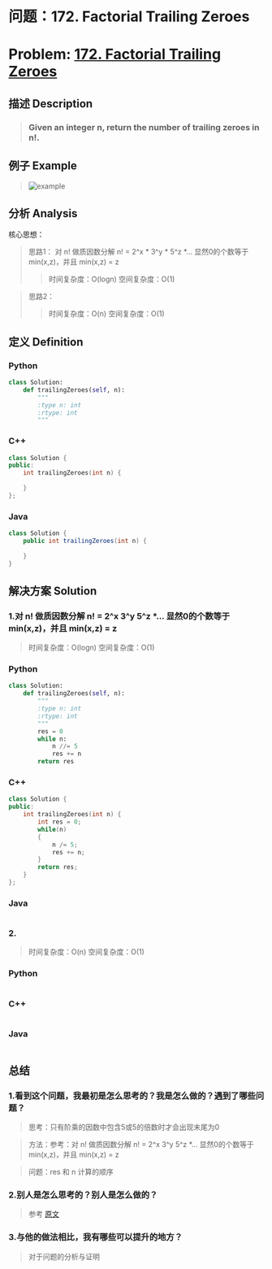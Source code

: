 
# 问题：172. Factorial Trailing Zeroes
# Problem: [172. Factorial Trailing Zeroes](https://leetcode.com/problems/factorial-trailing-zeroes/description/)

## 描述 Description
> ### Given an integer n, return the number of trailing zeroes in n!.

## 例子 Example

> ![example](https://github.com/Decalogue/AlgorithmMap/blob/master/img/leetcode/172.png "example")

## 分析 Analysis

核心思想：
> 思路1：
对 n! 做质因数分解 n! = 2^x * 3^y * 5^z *... 显然0的个数等于 min(x,z)，并且 min(x,z) = z
>> 时间复杂度：O(logn)
>> 空间复杂度：O(1)

> 思路2：
>> 时间复杂度：O(n)
>> 空间复杂度：O(1)

## 定义 Definition

### Python


```python
class Solution:
    def trailingZeroes(self, n):
        """
        :type n: int
        :rtype: int
        """
```

### C++

```c++
class Solution {
public:
    int trailingZeroes(int n) {
        
    }
};
```

### Java

```java
class Solution {
    public int trailingZeroes(int n) {
        
    }
}
```

## 解决方案 Solution

### 1.对 n! 做质因数分解 n! = 2^x 3^y 5^z *... 显然0的个数等于 min(x,z)，并且 min(x,z) = z

> 时间复杂度：O(logn)
> 空间复杂度：O(1)

### Python


```python
class Solution:
    def trailingZeroes(self, n):
        """
        :type n: int
        :rtype: int
        """
        res = 0
        while n:
            n //= 5
            res += n
        return res
```

### C++

```c++
class Solution {
public:
    int trailingZeroes(int n) {
        int res = 0;
        while(n)
        {
            n /= 5;
            res += n;
        }
        return res;
    }
};
```

### Java

```java

```

### 2.

> 时间复杂度：O(n)
> 空间复杂度：O(1)

### Python


```python

```

### C++

```c++

```

### Java

```Java

```

## 总结

### 1.看到这个问题，我最初是怎么思考的？我是怎么做的？遇到了哪些问题？
> 思考：只有阶乘的因数中包含5或5的倍数时才会出现末尾为0

> 方法：参考：对 n! 做质因数分解 n! = 2^x 3^y 5^z *... 显然0的个数等于 min(x,z)，并且 min(x,z) = z

> 问题：res 和 n 计算的顺序

### 2.别人是怎么思考的？别人是怎么做的？
> 参考 [原文](https://www.cnblogs.com/ganganloveu/p/4193373.html)

### 3.与他的做法相比，我有哪些可以提升的地方？
> 对于问题的分析与证明


```python

```
